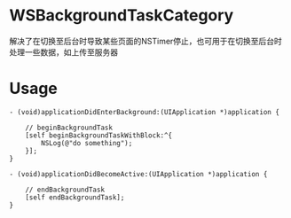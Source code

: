 # WSBackgroundTaskCategory



解决了在切换至后台时导致某些页面的NSTimer停止，也可用于在切换至后台时处理一些数据，如上传至服务器


# Usage

```Object-C
- (void)applicationDidEnterBackground:(UIApplication *)application {

    // beginBackgroundTask
    [self beginBackgroundTaskWithBlock:^{
        NSLog(@"do something");
    }];
}

- (void)applicationDidBecomeActive:(UIApplication *)application {

    // endBackgroundTask
    [self endBackgroundTask];
}
```
